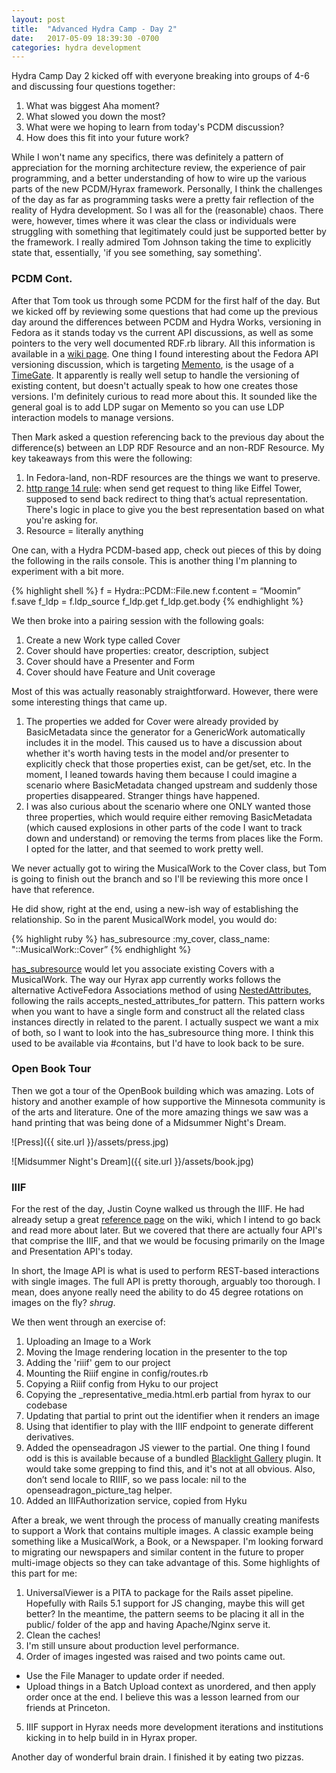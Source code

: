```yaml
---
layout: post
title:  "Advanced Hydra Camp - Day 2"
date:   2017-05-09 18:39:30 -0700
categories: hydra development
---
```

Hydra Camp Day 2 kicked off with everyone breaking into groups of 4-6 and
discussing four questions together:

1. What was biggest Aha moment?
2. What slowed you down the most?
3. What were we hoping to learn from today's PCDM discussion?
4. How does this fit into your future work?

While I won't name any specifics, there was definitely a pattern of appreciation
for the morning architecture review, the experience of pair programming, and a
better understanding of how to wire up the various parts of the new PCDM/Hyrax
framework. Personally, I think the challenges of the day as far as programming
tasks were a pretty fair reflection of the reality of Hydra development. So I
was all for the (reasonable) chaos. There were, however, times where it was
clear the class or individuals were struggling with something that legitimately
could just be supported better by the framework. I really admired Tom Johnson
taking the time to explicitly state that, essentially, 'if you see something,
say something'.

### PCDM Cont.
After that Tom took us through some PCDM for the first half of the day. But we
kicked off by reviewing some questions that had come up the previous day around
the differences between PCDM and Hydra Works, versioning in Fedora as it stands
today vs the current API discussions, as well as some pointers to the very well
documented RDF.rb library. All this information is available in a [wiki
page][pcdm-wiki]. One thing I found interesting about the Fedora API versioning
discussion, which is targeting [Memento][memento], is the usage of a
[TimeGate][timegate]. It apparently is really well setup to handle the
versioning of existing content, but doesn't actually speak to how one creates
those versions. I'm definitely curious to read more about this. It sounded like
the general goal is to add LDP sugar on Memento so you can use LDP interaction models to manage versions.

Then Mark asked a question referencing back to the previous day about the
difference(s) between an LDP RDF Resource and an non-RDF Resource. My key
takeaways from this were the following:
1. In Fedora-land, non-RDF resources are the things we want to preserve.
2. [http range 14 rule][http-14]: when send get request to thing like Eiffel Tower, supposed
   to send back redirect to thing that’s actual representation. There's logic in
place to give you the best representation based on what you're asking for.
3. Resource = literally anything

One can, with a Hydra PCDM-based app, check out pieces of this by doing the
following in the rails console. This is another thing I'm planning to
experiment with a bit more.

{% highlight shell %}
f = Hydra::PCDM::File.new
f.content = “Moomin”
f.save
f_ldp = f.ldp_source
f_ldp.get
f_ldp.get.body
{% endhighlight %}

We then broke into a pairing session with the following goals:
1. Create a new Work type called Cover
2. Cover should have properties: creator, description, subject
3. Cover should have a Presenter and Form
4. Cover should have Feature and Unit coverage

Most of this was actually reasonably straightforward. However, there were some
interesting things that came up.

1. The properties we added for Cover were already provided by BasicMetadata
   since the generator for a GenericWork automatically includes it in the model.
This caused us to have a discussion about whether it's worth having tests in the
model and/or presenter to explicitly check that those properties exist, can be
get/set, etc. In the moment, I leaned towards having them because I could
imagine a scenario where BasicMetadata changed upstream and suddenly those
properties disappeared. Stranger things have happened.
2. I was also curious about the scenario where one ONLY wanted those three
   properties, which would require either removing BasicMetadata (which caused
explosions in other parts of the code I want to track down and understand) or
removing the terms from places like the Form. I opted for the latter, and that
seemed to work pretty well.

We never actually got to wiring the MusicalWork to the Cover class, but Tom is
going to finish out the branch and so I'll be reviewing this more once I have
that reference.

He did show, right at the end, using a new-ish way of establishing the
relationship. So in the parent MusicalWork model, you would do:

{% highlight ruby %}
has_subresource :my_cover, class_name: "::MusicalWork::Cover”
{% endhighlight %}

[has_subresource][has-subresource] would let you associate existing Covers with a MusicalWork. The way our
Hyrax app currently works follows the alternative ActiveFedora Associations
method of using [NestedAttributes][nested-attributes], following the rails
accepts_nested_attributes_for pattern. This pattern works when you want to have
a single form and construct all the related class instances directly in related
to the parent. I actually suspect we want a mix of both, so I want to look into
the has_subresource thing more. I think this used to be available via #contains,
but I'd have to look back to be sure.

### Open Book Tour
Then we got a tour of the OpenBook building which was amazing. Lots of history
and another example of how supportive the Minnesota community is of the arts and
literature. One of the more amazing things we saw was a hand printing that was
being done of a Midsummer Night's Dream.

![Press]({{ site.url }}/assets/press.jpg)

![Midsummer Night's Dream]({{ site.url }}/assets/book.jpg)


### IIIF
For the rest of the day, Justin Coyne walked us through the IIIF. He had already
setup a great [reference page][iiif-wiki] on the wiki, which I intend to go back
and read more about later. But we covered that there are actually four API's
that comprise the IIIF, and that we would be focusing primarily on the Image and
Presentation API's today.

In short, the Image API is what is used to perform REST-based interactions with
single images. The full API is pretty thorough, arguably too thorough. I mean,
does anyone really need the ability to do 45 degree rotations on images on the
fly? *shrug*.

We then went through an exercise of:
1. Uploading an Image to a Work
2. Moving the Image rendering location in the presenter to the top
3. Adding the 'riiif' gem to our project
4. Mounting the Riiif engine in config/routes.rb
5. Copying a Riiif config from Hyku to our project
6. Copying the _representative_media.html.erb partial from hyrax to our codebase
7. Updating that partial to print out the identifier when it renders an image
8. Using that identifier to play with the IIIF endpoint to generate different
   derivatives.
9. Added the openseadragon JS viewer to the partial. One thing I found odd is
   this is available because of a bundled [Blacklight
Gallery][blacklight-gallery] plugin. It would take some grepping to find this,
and it's not at all obvious. Also, don’t send locale to RIIIF, so we pass
locale: nil to the openseadragon_picture_tag helper.
10. Added an IIIFAuthorization service, copied from Hyku

After a break, we went through the process of manually creating manifests to
support a Work that contains multiple images. A classic example being something
like a MusicalWork, a Book, or a Newspaper. I'm looking forward to migrating our
newspapers and similar content in the future to proper multi-image objects so
they can take advantage of this. Some highlights of this part for me:

1. UniversalViewer is a PITA to package for the Rails asset pipeline. Hopefully
   with Rails 5.1 support for JS changing, maybe this will get better? In the
meantime, the pattern seems to be placing it all in the public/ folder of the
app and having Apache/Nginx serve it.
2. Clean the caches!
3. I'm still unsure about production level performance.
4. Order of images ingested was raised and two points came out.
- Use the File Manager to update order if needed.
- Upload things in a Batch Upload context as unordered, and then apply order once at the end. I believe this was a lesson learned from our friends at Princeton.
5. IIIF support in Hyrax needs more development iterations and institutions
   kicking in to help build in in Hyrax proper.

Another day of wonderful brain drain. I finished it by eating two pizzas.

[http-14]: https://www.w3.org/Protocols/rfc2616/rfc2616-sec14.html
[blacklight-gallery]: https://github.com/projectblacklight/blacklight-gallery/blob/e7cd4b0a9bb865ccc203a6f5a96e4c611bc3294c/blacklight-gallery.gemspec#L23
[iiif-wiki]: https://github.com/RepoCamp/ahc/wiki/IIIF
[has-subresource]: https://github.com/projecthydra/active_fedora/blob/master/lib/active_fedora/associations.rb#L186-L201
[nested-attributes]: http://www.rubydoc.info/github/projecthydra/active_fedora/ActiveFedora/NestedAttributes/ClassMethods#accepts_nested_attributes_for-instance_method
[timegate]: https://github.com/mementoweb/timegate
[memento]: http://www.mementoweb.org
[pcdm-wiki]: https://github.com/RepoCamp/ahc/wiki/Pair-Session%3A-PCDM-Modeling
